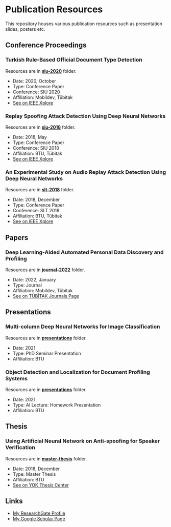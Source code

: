 # Publication Resources

This repository houses various publication resources such as presentation slides, posters etc.

## Conference Proceedings

### Turkish Rule-Based Official Document Type Detection

Resources are in [**siu-2020**](siu-2020/) folder.

- Date: 2020, October
- Type: Conference Paper
- Conference: SIU 2020
- Affiliation: Mobildev, Tübitak
- [See on IEEE Xplore](https://ieeexplore.ieee.org/document/9302159)

### Replay Spoofing Attack Detection Using Deep Neural Networks

Resources are in [**siu-2018**](siu-2018/) folder.

- Date: 2018, May
- Type: Conference Paper
- Conference: SIU 2018
- Affiliation: BTU, Tübitak
- [See on IEEE Xplore](https://ieeexplore.ieee.org/abstract/document/8404584)

### An Experimental Study on Audio Replay Attack Detection Using Deep Neural Networks

Resources are in [**slt-2018**](slt-2018/) folder.

- Date: 2018, December
- Type: Conference Paper
- Conference: SLT 2018
- Affiliation: BTU, Tübitak
- [See on IEEE Xplore](https://ieeexplore.ieee.org/document/8639511)

## Papers

### Deep Learning-Aided Automated Personal Data Discovery and Profiling

Resources are in [**journal-2022**](journal-2022/) folder.

- Date: 2022, January
- Type: Journal
- Affiliation: Mobildev, Tübitak
- [See on TÜBİTAK Journals Page](https://journals.tubitak.gov.tr/elektrik/vol30/iss1/12/)

## Presentations

### Multi-column Deep Neural Networks for Image Classification

Resources are in [**presentations**](presentations/) folder.

- Date: 2021
- Type: PhD Seminar Presentation
- Affiliation: BTU

### Object Detection and Localization for Document Profiling Systems

Resources are in [**presentations**](presentations/) folder.

- Date: 2021
- Type: AI Lecture: Homework Presentation
- Affiliation: BTU

## Thesis

### Using Artificial Neural Network on Anti-spoofing for Speaker Verification

Resources are in [**master-thesis**](master-thesis/) folder.

- Date: 2018, December
- Type: Master Thesis
- Affiliation: BTU
- [See on YOK Thesis Center](https://bit.ly/3v94Ota)

## Links

- [My ResearchGate Profile](https://www.researchgate.net/profile/Bekir-Bakar)
- [My Google Scholar Page](https://scholar.google.com/citations?user=5hyZ0wsAAAAJ&hl=en)
